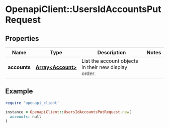 # OpenapiClient::UsersIdAccountsPutRequest

## Properties

| Name | Type | Description | Notes |
| ---- | ---- | ----------- | ----- |
| **accounts** | [**Array&lt;Account&gt;**](Account.md) | List the account objects in their new display order. |  |

## Example

```ruby
require 'openapi_client'

instance = OpenapiClient::UsersIdAccountsPutRequest.new(
  accounts: null
)
```

